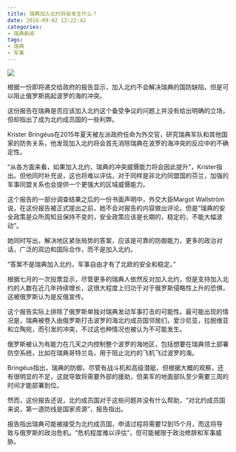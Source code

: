 ```yaml
---
title: 瑞典加入北约将会发生什么？
date: 2016-09-02 12:22:42
categories:
- 瑞典新闻
tags: 
- 瑞典
- 军事
---
```


![](/news_images/20160902a.jpg)

根据一份即将递交给政府的报告显示，加入北约不会解决瑞典的国防缺陷，但是可以阻止俄罗斯挑起波罗的海的冲突。

<!--more-->

这份报告在瑞典是否应该加入北约这个备受争议的问题上并没有给出明确的立场，但却指出了成为北约成员国的一些利弊。

Krister Bringéus在2015年夏天被左派政府任命为外交官，研究瑞典军队和其他国家的防务关系，他发现加入北约将会首先消除瑞典在波罗的海冲突的反应中的不确定性。

“从各方面来看，如果加入北约，瑞典的冲突威慑能力将会因此提升”，Krister指出。但他同时补充说，这也将难以评估，对于同样是非北约同盟国的芬兰，加强的军事同盟关系也会提供一个更强大的区域威慑能力。

这个报告的一部分调查结果之后的一份书面声明中，外交大臣Margot Wallström说，在这份报告被正式提出之前，她不会对报告的内容做出评论。但是“瑞典的安全政策是众所周知且保持不变的，安全政策应该是长期的，稳定的，不能大幅波动”。

她同时写出，解决地区紧张局势的答案，应该是可靠的防御能力，更多的政治对话，广泛的双边和国际合作，而不是加入北约。

“答案不是瑞典加入北约，军事自由才有了北欧的安全和稳定。”

根据七月的一次投票显示，尽管更多的瑞典人依然反对加入北约，但是支持加入北约的人数在近几年持续增长，这很大程度上归功于对于俄罗斯侵略性上升的恐惧，这被俄罗斯认为是反俄宣传。

这个报告实际上排除了俄罗斯单独对瑞典发动军事打击的可能性。最可能出现的情况是，瑞典被卷入由俄罗斯打击波罗的海北约成员国邻居们，爱沙尼亚，拉脱维亚和立陶宛，而引发的冲突，不过这也种情况也被认为不可能发生。

俄罗斯被认为有能力在几天之内控制整个波罗的海地区，包括想要在瑞典领土部署防空系统，比如在瑞典哥特兰岛，用于阻止北约的飞机飞过波罗的海。

Bringéus指出，瑞典的防御，尽管有战斗机和高级潜艇，但根据大概的观察，还有很明显的不足，这就导致将需要外部的援助，但美军的地面部队至少需要三周的时间才能部署到位。

然而，这份报告还说，北约成员国对于这些问题并没有什么帮助，“对北约成员国来说，第一道防线是国家资源”，报告指出。

报告指出瑞典可能被接受为北约成员国，申请过程将需要12到15个月，而这将导致与俄罗斯的政治危机。“危机程度难以评估”，但可能被限于政治修辞和军事威胁。
